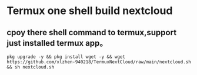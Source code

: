 # Termux one shell build nextcloud
## cpoy there shell command to termux,support just installed termux app。
`pkg upgrade -y && pkg install wget -y && wget https://github.com/xlzhen-940218/TermuxNextCloud/raw/main/nextcloud.sh && sh nextcloud.sh`
